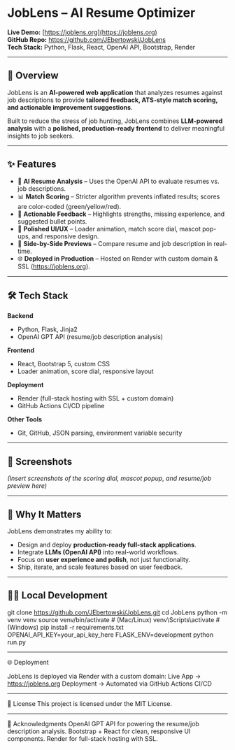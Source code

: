 # JobLens – AI Resume Optimizer

**Live Demo:** [https://joblens.org](https://joblens.org)  
**GitHub Repo:** https://github.com/JEbertowski/JobLens  
**Tech Stack:** Python, Flask, React, OpenAI API, Bootstrap, Render  

---

## 🚀 Overview
JobLens is an **AI-powered web application** that analyzes resumes against job descriptions to provide **tailored feedback, ATS-style match scoring, and actionable improvement suggestions**.  

Built to reduce the stress of job hunting, JobLens combines **LLM-powered analysis** with a **polished, production-ready frontend** to deliver meaningful insights to job seekers.

---

## ✨ Features
- 🔎 **AI Resume Analysis** – Uses the OpenAI API to evaluate resumes vs. job descriptions.  
- 📊 **Match Scoring** – Stricter algorithm prevents inflated results; scores are color-coded (green/yellow/red).  
- 📝 **Actionable Feedback** – Highlights strengths, missing experience, and suggested bullet points.  
- 🎨 **Polished UI/UX** – Loader animation, match score dial, mascot pop-ups, and responsive design.  
- 📂 **Side-by-Side Previews** – Compare resume and job description in real-time.  
- 🌐 **Deployed in Production** – Hosted on Render with custom domain & SSL (https://joblens.org).  

---

## 🛠️ Tech Stack
**Backend**  
- Python, Flask, Jinja2  
- OpenAI GPT API (resume/job description analysis)  

**Frontend**  
- React, Bootstrap 5, custom CSS  
- Loader animation, score dial, responsive layout  

**Deployment**  
- Render (full-stack hosting with SSL + custom domain)  
- GitHub Actions CI/CD pipeline  

**Other Tools**  
- Git, GitHub, JSON parsing, environment variable security  

---

## 📸 Screenshots
*(Insert screenshots of the scoring dial, mascot popup, and resume/job preview here)*  

---

## 🎯 Why It Matters
JobLens demonstrates my ability to:  
- Design and deploy **production-ready full-stack applications**.  
- Integrate **LLMs (OpenAI API)** into real-world workflows.  
- Focus on **user experience and polish**, not just functionality.  
- Ship, iterate, and scale features based on user feedback.  

---

## 🧑‍💻 Local Development 
git clone https://github.com/JEbertowski/JobLens.git
cd JobLens
python -m venv venv
source venv/bin/activate   # (Mac/Linux)
venv\Scripts\activate      # (Windows)
pip install -r requirements.txt
OPENAI_API_KEY=your_api_key_here
FLASK_ENV=development
python run.py

---
🌐 Deployment

JobLens is deployed via Render with a custom domain:
Live App → https://joblens.org
Deployment → Automated via GitHub Actions CI/CD

---

📄 License
This project is licensed under the MIT License.

---
🤝 Acknowledgments
OpenAI GPT API for powering the resume/job description analysis.
Bootstrap + React for clean, responsive UI components.
Render for full-stack hosting with SSL.

